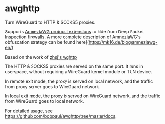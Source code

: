 # awghttp

Turn WireGuard to HTTP & SOCKS5 proxies.

Supports [AmneziaWG protocol extensions](https://docs.amnezia.org/documentation/amnezia-wg/) to hide from Deep Packet Inspection firewalls.
A more complete description of AmneziaWG's obfuscation strategy can be found here](https://mk16.de/blog/amneziawg-en/)

Based on the work of [zhsj's wghttp](https://github.com/zhsj/wghttp)

The HTTP & SOCKS5 proxies are served on the same port. It runs in userspace,
without requiring a WireGuard kernel module or TUN device.

In remote exit mode, the proxy is served on local network, and the traffic
from proxy server goes to WireGuard network.

In local exit mode, the proxy is served on WireGuard network, and the traffic
from WireGuard goes to local network.

For detailed usage, see <https://github.com/bobpaul/awghttp/tree/master/docs>.
